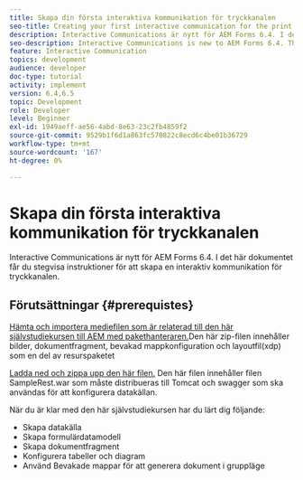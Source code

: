```yaml
---
title: Skapa din första interaktiva kommunikation för tryckkanalen
seo-title: Creating your first interactive communication for the print channel
description: Interactive Communications är nytt för AEM Forms 6.4. I det här dokumentet får du stegvisa instruktioner för att skapa en interaktiv kommunikation för tryckkanalen.
seo-description: Interactive Communications is new to AEM Forms 6.4. This document will walk you through the steps needed to create an interactive communication for the print channel.
feature: Interactive Communication
topics: development
audience: developer
doc-type: tutorial
activity: implement
version: 6.4,6.5
topic: Development
role: Developer
level: Beginner
exl-id: 1949aeff-ae56-4abd-8e63-23c2fb4859f2
source-git-commit: 9529b1f6d1a863fc570822c8ecd6c4be01b36729
workflow-type: tm+mt
source-wordcount: '167'
ht-degree: 0%

---
```


# Skapa din första interaktiva kommunikation för tryckkanalen

Interactive Communications är nytt för AEM Forms 6.4. I det här dokumentet får du stegvisa instruktioner för att skapa en interaktiv kommunikation för tryckkanalen.

## Förutsättningar {#prerequistes}

[Hämta och importera mediefilen som är relaterad till den här självstudiekursen till AEM med pakethanteraren.](assets/gettingstartedassets.zip)Den här zip-filen innehåller bilder, dokumentfragment, bevakad mappkonfiguration och layoutfil(xdp) som en del av resurspaketet

[Ladda ned och zippa upp den här filen.](assets/warfileandswaggerfile.zip) Den här filen innehåller filen SampleRest.war som måste distribueras till Tomcat och swagger som ska användas för att konfigurera datakällan.

När du är klar med den här självstudiekursen har du lärt dig följande:

* Skapa datakälla
* Skapa formulärdatamodell
* Skapa dokumentfragment
* Konfigurera tabeller och diagram
* Använd Bevakade mappar för att generera dokument i gruppläge
